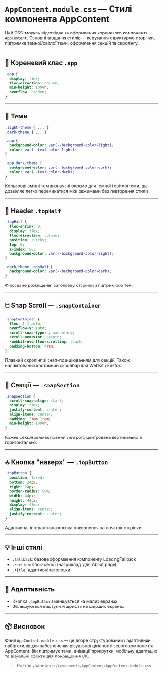 
# `AppContent.module.css` — Стилі компонента AppContent

Цей CSS-модуль відповідає за оформлення кореневого компонента `AppContent`. Основні завдання стилів — керування структурою сторінки, підтримка темної/світлої теми, оформлення секцій та скролінгу.

---

## 🔷 Кореневий клас `.app`
```css
.app {
  display: flex;
  flex-direction: column;
  min-height: 100vh;
  overflow: hidden;
}
```

---

## 🎨 Теми

```css
.light-theme { ... }
.dark-theme { ... }

.app {
  background-color: var(--background-color-light);
  color: var(--text-color-light);
}

.app.dark-theme {
  background-color: var(--background-color-dark);
  color: var(--text-color-dark);
}
```

Кольорові змінні тем визначені окремо для темної і світлої теми, що дозволяє легко перемикатися між режимами без повторення стилів.

---

## 🧭 Header `.topHalf`

```css
.topHalf {
  flex-shrink: 0;
  display: flex;
  flex-direction: column;
  position: sticky;
  top: 0;
  z-index: 50;
  background-color: var(--background-color-light);
}

.dark-theme .topHalf {
  background-color: var(--background-color-dark);
}
```

Фіксоване розміщення заголовку сторінки з підтримкою тем.

---

## 🖱️ Snap Scroll — `.snapContainer`

```css
.snapContainer {
  flex: 1 1 auto;
  overflow-y: auto;
  scroll-snap-type: y mandatory;
  scroll-behavior: smooth;
  -webkit-overflow-scrolling: touch;
  padding-bottom: 4rem;
}
```

Плавний скролінг зі снап-позиціюванням для секцій. Також налаштований кастомний скролбар для WebKit і Firefox.

---

## 📄 Секції — `.snapSection`

```css
.snapSection {
  scroll-snap-align: start;
  display: flex;
  justify-content: center;
  align-items: center;
  padding: 2rem 1rem;
  min-height: 100vh;
}
```

Кожна секція займає повний viewport, центрована вертикально й горизонтально.

---

## 🔝 Кнопка "наверх" — `.topButton`

```css
.topButton {
  position: fixed;
  bottom: 24px;
  right: 24px;
  border-radius: 50%;
  width: 44px;
  height: 44px;
  display: flex;
  align-items: center;
  justify-content: center;
}
```

Адаптивна, інтерактивна кнопка повернення на початок сторінки.

---

## 💡 Інші стилі

- `.fallback`: базове оформлення компоненту LoadingFallback
- `.section`: блок-секції (наприклад, для About page)
- `.title`: адаптивні заголовки

---

## 📱 Адаптивність

- Кнопка `.topButton` зменшується на малих екранах
- Збільшуються відступи й шрифти на ширших екранах

---

## 📦 Висновок

Файл `AppContent.module.css` — це добре структурований і адаптивний набір стилів для забезпечення візуальної цілісності всього компонента AppContent. Він підтримує теми, анімації прокрутки, мобільну адаптацію та візуальні ефекти для покращення UX.

> Розташування: `src/components/AppContent/AppContent.module.css`
